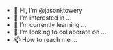 - 👋 Hi, I’m @jasonktowery
- 👀 I’m interested in ...
- 🌱 I’m currently learning ...
- 💞️ I’m looking to collaborate on ...
- 📫 How to reach me ...

<!---
jasonktowery/jasonktowery is a ✨ special ✨ repository because its `README.md` (this file) appears on your GitHub profile.
You can click the Preview link to take a look at your changes.
--->

